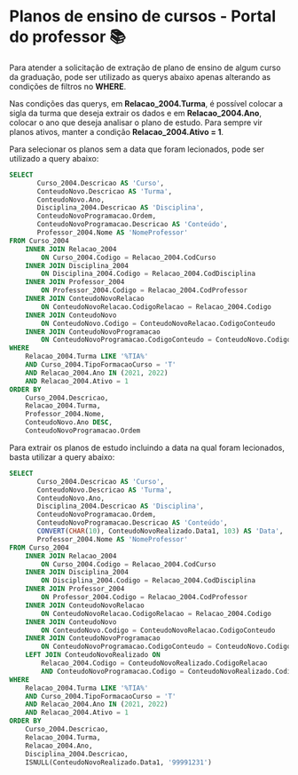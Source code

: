 # Planos de ensino de cursos - Portal do professor 📚

Para atender a solicitação de extração de plano de ensino de algum curso da graduação, pode ser utilizado as querys abaixo apenas alterando as condições de filtros no **WHERE**.

Nas condições das querys, em **Relacao_2004.Turma**, é possível colocar a sigla da turma que deseja extrair os dados e em **Relacao_2004.Ano**, colocar o ano que deseja analisar o plano de estudo. Para sempre vir planos ativos, manter a condição 
**Relacao_2004.Ativo = 1**.

Para selecionar os planos sem a data que foram lecionados, pode ser utilizado a query abaixo:

```sql
SELECT 
       Curso_2004.Descricao AS 'Curso',
       ConteudoNovo.Descricao AS 'Turma',
       ConteudoNovo.Ano,
       Disciplina_2004.Descricao AS 'Disciplina',
       ConteudoNovoProgramacao.Ordem,
       ConteudoNovoProgramacao.Descricao AS 'Conteúdo',
       Professor_2004.Nome AS 'NomeProfessor'
FROM Curso_2004 
    INNER JOIN Relacao_2004
        ON Curso_2004.Codigo = Relacao_2004.CodCurso
    INNER JOIN Disciplina_2004
        ON Disciplina_2004.Codigo = Relacao_2004.CodDisciplina
    INNER JOIN Professor_2004
        ON Professor_2004.Codigo = Relacao_2004.CodProfessor
    INNER JOIN ConteudoNovoRelacao
        ON ConteudoNovoRelacao.CodigoRelacao = Relacao_2004.Codigo
    INNER JOIN ConteudoNovo
        ON ConteudoNovo.Codigo = ConteudoNovoRelacao.CodigoConteudo
    INNER JOIN ConteudoNovoProgramacao
        ON ConteudoNovoProgramacao.CodigoConteudo = ConteudoNovo.Codigo
WHERE 
    Relacao_2004.Turma LIKE '%TIA%'
    AND Curso_2004.TipoFormacaoCurso = 'T'
    AND Relacao_2004.Ano IN (2021, 2022)
    AND Relacao_2004.Ativo = 1
ORDER BY 
    Curso_2004.Descricao,
    Relacao_2004.Turma,
    Professor_2004.Nome,
    ConteudoNovo.Ano DESC,
    ConteudoNovoProgramacao.Ordem
```

Para extrair os planos de estudo incluindo a data na qual foram lecionados, basta utilizar a query abaixo:

```sql
SELECT 
       Curso_2004.Descricao AS 'Curso',
       ConteudoNovo.Descricao AS 'Turma',
       ConteudoNovo.Ano,
       Disciplina_2004.Descricao AS 'Disciplina',
       ConteudoNovoProgramacao.Ordem,
       ConteudoNovoProgramacao.Descricao AS 'Conteúdo',
       CONVERT(CHAR(10), ConteudoNovoRealizado.Data1, 103) AS 'Data',
       Professor_2004.Nome AS 'NomeProfessor'
FROM Curso_2004 
    INNER JOIN Relacao_2004
        ON Curso_2004.Codigo = Relacao_2004.CodCurso
    INNER JOIN Disciplina_2004
        ON Disciplina_2004.Codigo = Relacao_2004.CodDisciplina
    INNER JOIN Professor_2004
        ON Professor_2004.Codigo = Relacao_2004.CodProfessor
    INNER JOIN ConteudoNovoRelacao
        ON ConteudoNovoRelacao.CodigoRelacao = Relacao_2004.Codigo
    INNER JOIN ConteudoNovo
        ON ConteudoNovo.Codigo = ConteudoNovoRelacao.CodigoConteudo
    INNER JOIN ConteudoNovoProgramacao
        ON ConteudoNovoProgramacao.CodigoConteudo = ConteudoNovo.Codigo
    LEFT JOIN ConteudoNovoRealizado ON
        Relacao_2004.Codigo = ConteudoNovoRealizado.CodigoRelacao
        AND ConteudoNovoProgramacao.Codigo = ConteudoNovoRealizado.CodigoConteudoProgramacao
WHERE 
    Relacao_2004.Turma LIKE '%TIA%'
    AND Curso_2004.TipoFormacaoCurso = 'T'
    AND Relacao_2004.Ano IN (2021, 2022)
    AND Relacao_2004.Ativo = 1
ORDER BY 
    Curso_2004.Descricao,
    Relacao_2004.Turma,
    Relacao_2004.Ano,
    Disciplina_2004.Descricao,
    ISNULL(ConteudoNovoRealizado.Data1, '99991231')

```
